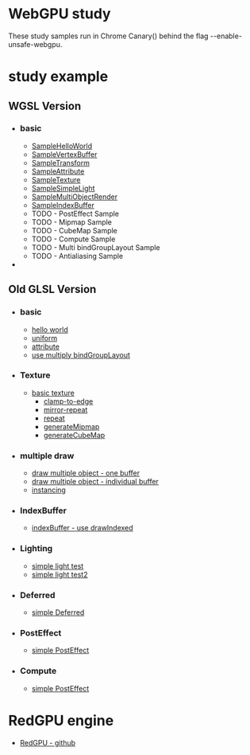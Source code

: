 # WebGPU study

These study samples run in Chrome Canary() behind the flag --enable-unsafe-webgpu.


# study example
## WGSL Version
- ### basic
    - [SampleHelloWorld](https://redcamel.github.io/webgpu/build/index.html?idx=0)
    - [SampleVertexBuffer](https://redcamel.github.io/webgpu/build/index.html?idx=1)
    - [SampleTransform](https://redcamel.github.io/webgpu/build/index.html?idx=2)
    - [SampleAttribute](https://redcamel.github.io/webgpu/build/index.html?idx=3)
    - [SampleTexture](https://redcamel.github.io/webgpu/build/index.html?idx=4)
    - [SampleSimpleLight](https://redcamel.github.io/webgpu/build/index.html?idx=5)
    - [SampleMultiObjectRender](https://redcamel.github.io/webgpu/build/index.html?idx=6)
    - [SampleIndexBuffer](https://redcamel.github.io/webgpu/build/index.html?idx=7)
    - TODO - PostEffect Sample
    - TODO - Mipmap Sample
    - TODO - CubeMap Sample
    - TODO - Compute Sample
    - TODO - Multi bindGroupLayout Sample
    - TODO - Antialiasing Sample
- 
## Old GLSL Version
- ### basic
    - [hello world](https://redcamel.github.io/webgpu/old_glsl_rnd/001_helloworld)
    - [uniform](https://redcamel.github.io/webgpu/old_glsl_rnd/002_transform)
    - [attribute](https://redcamel.github.io/webgpu/old_glsl_rnd/003_attribute)
    - [use multiply bindGroupLayout](https://redcamel.github.io/webgpu/old_glsl_rnd/009_multi_BindGroupLayout)
- ### Texture
    - [basic texture](https://redcamel.github.io/webgpu/old_glsl_rnd/004_texture)
        - [clamp-to-edge](https://redcamel.github.io/webgpu/old_glsl_rnd/004_texture/clamp-to-edge)
        - [mirror-repeat](https://redcamel.github.io/webgpu/old_glsl_rnd/004_texture/mirror-repeat)
        - [repeat](https://redcamel.github.io/webgpu/old_glsl_rnd/004_texture/repeat)
        - [generateMipmap](https://redcamel.github.io/webgpu/old_glsl_rnd/012_mipmap)
        - [generateCubeMap](https://redcamel.github.io/webgpu/old_glsl_rnd/013_cubemap)
- ### multiple draw
    - [draw multiple object - one buffer](https://redcamel.github.io/webgpu/old_glsl_rnd/005_multiObject)
    - [draw multiple object - individual buffer](https://redcamel.github.io/webgpu/old_glsl_rnd/005_multiObject2)
    - [instancing](https://redcamel.github.io/webgpu/old_glsl_rnd/008_instancing)
- ### IndexBuffer
    - [indexBuffer - use drawIndexed](https://redcamel.github.io/webgpu/old_glsl_rnd/006_indexBuffer)
- ### Lighting
    - [simple light test](https://redcamel.github.io/webgpu/old_glsl_rnd/007_simpleLight)
    - [simple light test2](https://redcamel.github.io/webgpu/old_glsl_rnd/011_simple_defferd_light)
- ### Deferred
    - [simple Deferred](https://redcamel.github.io/webgpu/old_glsl_rnd/011_simple_defferd)
- ### PostEffect
    - [simple PostEffect](https://redcamel.github.io/webgpu/old_glsl_rnd/010_postEffect)
- ### Compute
    - [simple PostEffect](https://redcamel.github.io/webgpu/old_glsl_rnd/14_compute)
  
# RedGPU engine 
   - [RedGPU - github](https://github.com/redcamel/RedGPU)

